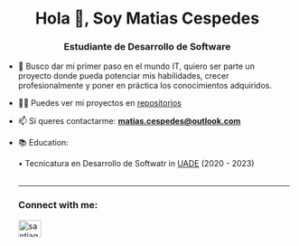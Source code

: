 <h1 align="center">Hola 👋, Soy Matias Cespedes</h1>
<h3 align="center">Estudiante de Desarrollo de Software</h3>

- 🔭 Busco dar mi primer paso en el mundo IT, quiero ser parte un proyecto donde pueda potenciar mis habilidades, crecer profesionalmente y poner en práctica los conocimientos adquiridos.

- 👨‍💻 Puedes ver mi proyectos en [repositorios](https://github.com/cespedesmati?tab=repositories)

- 📫 Si queres contactarme: **matias.cespedes@outlook.com**

- 📚 Education:
        <p align="left">  • Tecnicatura en Desarrollo de Softwatr in [UADE](https://www.uade.edu.ar/) (2020 - 2023)<br/><br/></p>

  <hr/>
  <h3 align="left">Connect with me:</h3>
  <p align="left">
    <a href="https://www.linkedin.com/in/matiascespedes/" target="blank">
        <img align="center" src="https://raw.githubusercontent.com/rahuldkjain/github-profile-readme-generator/master/src/images/icons/Social/linked-in-alt.svg" alt="santiago semhan" height="30" width="40" />
    </a>
  </p>
